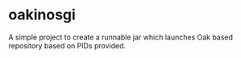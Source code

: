 # oakinosgi
A simple project to create a runnable jar which launches Oak based repository based on PIDs provided.

